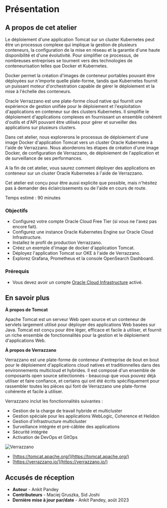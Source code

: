 # Présentation

## A propos de cet atelier

Le déploiement d'une application Tomcat sur un cluster Kubernetes peut être un processus complexe qui implique la gestion de plusieurs conteneurs, la configuration de la mise en réseau et la garantie d'une haute disponibilité et d'une évolutivité. Pour simplifier ce processus, de nombreuses entreprises se tournent vers des technologies de conteneurisation telles que Docker et Kubernetes.

Docker permet la création d'images de conteneur portables pouvant être déployées sur n'importe quelle plate-forme, tandis que Kubernetes fournit un puissant moteur d'orchestration capable de gérer le déploiement et la mise à l'échelle des conteneurs.

Oracle Verrazzano est une plate-forme cloud native qui fournit une expérience de gestion unifiée pour le déploiement et l'exploitation d'applications en conteneur sur des clusters Kubernetes. Il simplifie le déploiement d'applications complexes en fournissant un ensemble cohérent d'outils et d'API pouvant être utilisés pour gérer et surveiller des applications sur plusieurs clusters.

Dans cet atelier, nous explorerons le processus de déploiement d'une image Docker d'application Tomcat vers un cluster Oracle Kubernetes à l'aide de Verrazzano. Nous aborderons les étapes de création d'une image Docker, de configuration de Verrazzano, de déploiement de l'application et de surveillance de ses performances.

A la fin de cet atelier, vous saurez comment déployer des applications en conteneur sur un cluster Oracle Kubernetes à l'aide de Verrazzano.

Cet atelier est conçu pour être aussi explicite que possible, mais n'hésitez pas à demander des éclaircissements ou de l'aide en cours de route.

Temps estimé : 90 minutes

### Objectifs

*   Configurez votre compte Oracle Cloud Free Tier (si vous ne l'avez pas encore fait).
*   Configurez une instance Oracle Kubernetes Engine sur Oracle Cloud Infrastructure.
*   Installez le profil de production Verrazzano.
*   Créez un exemple d'image de docker d'application Tomcat.
*   Déployez l'application Tomcat sur OKE à l'aide de Verrazzano.
*   Explorez Grafana, Prometheus et la console OpenSearch Dashboard.

### Prérequis

*   Vous devez avoir un compte [Oracle Cloud Infrastructure](https://cloud.oracle.com/en_US/cloud-infrastructure) activé.

## En savoir plus

**À propos de Tomcat**

Apache Tomcat est un serveur Web open source et un conteneur de servlets largement utilisé pour déployer des applications Web basées sur Java. Tomcat est conçu pour être léger, efficace et facile à utiliser, et fournit un riche ensemble de fonctionnalités pour la gestion et le déploiement d'applications Web.

**À propos de Verrazzano**

Verrazzano est une plate-forme de conteneur d'entreprise de bout en bout pour le déploiement d'applications cloud natives et traditionnelles dans des environnements multicloud et hybrides. Il est composé d'un ensemble de composants open source sélectionnés - beaucoup que vous pouvez déjà utiliser et faire confiance, et certains qui ont été écrits spécifiquement pour rassembler toutes les pièces qui font de Verrazzano une plate-forme cohérente et facile à utiliser.

Verrazzano inclut les fonctionnalités suivantes :

*   Gestion de la charge de travail hybride et multicluster
*   Gestion spéciale pour les applications WebLogic, Coherence et Helidon
*   Gestion d'infrastructure multicluster
*   Surveillance intégrée et pré-câblée des applications
*   Sécurité intégrée
*   Activation de DevOps et GitOps

![Verrazzano](images/verrazzano.png)

*   [https://tomcat.apache.org/](https://tomcat.apache.org/)
*   [https://verrazzano.io/](https://verrazzano.io/)

## Accusés de réception

*   **Auteur** - Ankit Pandey
*   **Contributeurs** - Maciej Gruszka, Sid Joshi
*   **Dernière mise à jour par/date** - Ankit Pandey, août 2023